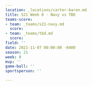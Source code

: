 ```yaml
---
location: _locations/carter-baron.md
title: S21 Week 8 - Navy vs TBD
teams-score:
- team: _teams/s21-navy.md
  score: 
- team: _teams/tbd.md
  score: 
field: ''
date: 2021-11-07 00:00:00 -0400
season: 21
week: 8
mvp: ''
game-ball: ''
sportsperson: ''

---
```

